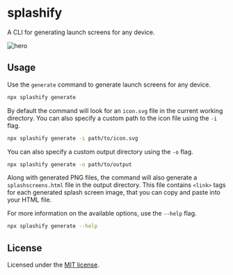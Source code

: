 # splashify

A CLI for generating launch screens for any device.

![hero](https://repository-images.githubusercontent.com/763116014/b9130dc4-a8ff-4cf8-b7f2-b268b7e57ce6)

## Usage

Use the `generate` command to generate launch screens for any device.

```bash
npx splashify generate
```

By default the command will look for an `icon.svg` file in the current working directory. You can also specify a custom path to the icon file using the `-i` flag.

```bash
npx splashify generate -i path/to/icon.svg
```

You can also specify a custom output directory using the `-o` flag.

```bash
npx splashify generate -o path/to/output
```

Along with generated PNG files, the command will also generate a `splashscreens.html` file in the output directory. This file contains `<link>` tags for each generated splash screen image, that you can copy and paste into your HTML file.

For more information on the available options, use the `--help` flag.

```bash
npx splashify generate --help
```

## License

Licensed under the [MIT license](https://github.com/valentinpolitov/splashify/blob/main/LICENSE.md).
